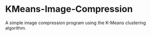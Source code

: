# KMeans-Image-Compression
A simple image compression program using the K-Means clustering algorithm.
